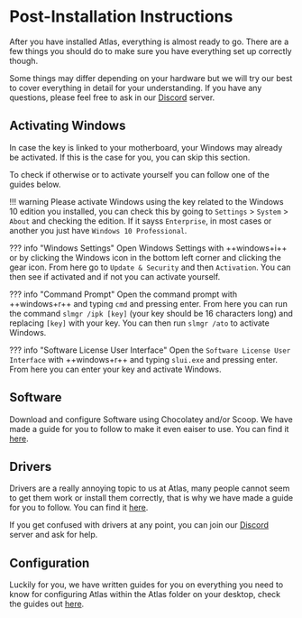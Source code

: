 # Post-Installation Instructions

After you have installed Atlas, everything is almost ready to go. There are a few things you should do to make sure you have everything set up correctly though.

Some things may differ depending on your hardware but we will try our best to cover everything in detail for your understanding. If you have any questions, please feel free to ask in our [Discord](https://discord.com/servers/atlas-795710270000332800) server.

## Activating Windows

In case the key is linked to your motherboard, your Windows may already be activated. If this is the case for you, you can skip this section. 

To check if otherwise or to activate yourself you can follow one of the guides below.

!!! warning
    Please activate Windows using the key related to the Windows 10 edition you installed, you can check this by going to `Settings` > `System` > `About` and checking the edition. If it sayss ``Enterprise``, in most cases or another you just have ``Windows 10 Professional``.

??? info "Windows Settings"
    Open Windows Settings with ++windows+i++ or by clicking the Windows icon in the bottom left corner and clicking the gear icon. From here go to `Update & Security` and then `Activation`. You can then see if activated and if not you can activate yourself.

??? info "Command Prompt"
    Open the command prompt with ++windows+r++ and typing `cmd` and pressing enter. From here you can run the command `slmgr /ipk [key]` (your key should be 16 characters long) and replacing `[key]` with your key. You can then run `slmgr /ato` to activate Windows.

??? info "Software License User Interface"
    Open the ``Software License User Interface`` with ++windows+r++ and typing `slui.exe` and pressing enter. From here you can enter your key and activate Windows.

## Software

Download and configure Software using Chocolatey and/or Scoop. We have made a guide for you to follow to make it even eaiser to use.
You can find it [here](https://docs.atlasos.net/Getting%20started/Post-Installation/Software).

## Drivers

Drivers are a really annoying topic to us at Atlas, many people cannot seem to get them work or install them correctly, that is why we have made a guide for you to follow. You can find it [here](https://docs.atlasos.net/Getting%20started/Post-Installation/Drivers).

If you get confused with drivers at any point, you can join our [Discord](https://discord.com/servers/atlas-795710270000332800) server and ask for help.

## Configuration

Luckily for you, we have written guides for you on everything you need to know for configuring Atlas within the Atlas folder on your desktop, check the guides out [here](https://docs.atlasos.net/Getting%20started/Post-Installation/Configuration).